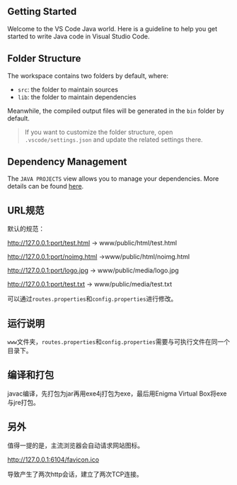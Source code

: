 ## Getting Started

Welcome to the VS Code Java world. Here is a guideline to help you get started to write Java code in Visual Studio Code.

## Folder Structure

The workspace contains two folders by default, where:

- `src`: the folder to maintain sources
- `lib`: the folder to maintain dependencies

Meanwhile, the compiled output files will be generated in the `bin` folder by default.

> If you want to customize the folder structure, open `.vscode/settings.json` and update the related settings there.

## Dependency Management

The `JAVA PROJECTS` view allows you to manage your dependencies. More details can be found [here](https://github.com/microsoft/vscode-java-dependency#manage-dependencies).

## URL规范
默认的规范：

http://127.0.0.1:port/test.html -> www/public/html/test.html

http://127.0.0.1:port/noimg.html ->www/public/html/noimg.html

http://127.0.0.1:port/logo.jpg -> www/public/media/logo.jpg

http://127.0.0.1:port/test.txt -> www/public/media/test.txt

可以通过`routes.properties`和`config.properties`进行修改。

## 运行说明

`www`文件夹，`routes.properties`和`config.properties`需要与可执行文件在同一个目录下。

## 编译和打包

javac编译，先打包为jar再用exe4j打包为exe，最后用Enigma Virtual Box将exe与jre打包。

## 另外

值得一提的是，主流浏览器会自动请求网站图标。

http://127.0.0.1:6104/favicon.ico

导致产生了两次http会话，建立了两次TCP连接。
